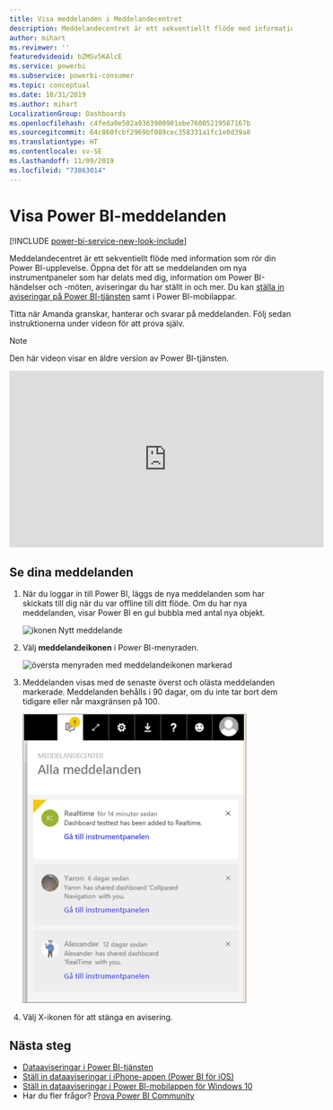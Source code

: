 ```yaml
---
title: Visa meddelanden i Meddelandecentret
description: Meddelandecentret är ett sekventiellt flöde med information som rör din Power BI-upplevelse.
author: mihart
ms.reviewer: ''
featuredvideoid: bZMSv5KAlcE
ms.service: powerbi
ms.subservice: powerbi-consumer
ms.topic: conceptual
ms.date: 10/31/2019
ms.author: mihart
LocalizationGroup: Dashboards
ms.openlocfilehash: c4feda0e502a9363900901ebe76005219587167b
ms.sourcegitcommit: 64c860fcbf2969bf089cec358331a1fc1e0d39a8
ms.translationtype: HT
ms.contentlocale: sv-SE
ms.lasthandoff: 11/09/2019
ms.locfileid: "73863014"
---
```

# <a name="view-power-bi-notifications"></a>Visa Power BI-meddelanden

[!INCLUDE [power-bi-service-new-look-include](../includes/power-bi-service-new-look-include.md)]

Meddelandecentret är ett sekventiellt flöde med information som rör din Power BI-upplevelse. Öppna det för att se meddelanden om nya instrumentpaneler som har delats med dig, information om Power BI-händelser och -möten, aviseringar du har ställt in och mer. Du kan [ställa in aviseringar på Power BI-tjänsten](end-user-alerts.md) samt i Power BI-mobilappar.

Titta när Amanda granskar, hanterar och svarar på meddelanden. Följ sedan instruktionerna under videon för att prova själv.    

> [!NOTE]
> Den här videon visar en äldre version av Power BI-tjänsten. 

<iframe width="560" height="315" src="https://www.youtube.com/embed/bZMSv5KAlcE" frameborder="0" allowfullscreen></iframe>

## <a name="view-your-notifications"></a>Se dina meddelanden
1. När du loggar in till Power BI, läggs de nya meddelanden som har skickats till dig när du var offline till ditt flöde. Om du har nya meddelanden, visar Power BI en gul bubbla med antal nya objekt.
   
   ![ikonen Nytt meddelande](./media/end-user-notification-center/power-bi-new-notification.png)
2. Välj **meddelandeikonen** i Power BI-menyraden.
   
   ![översta menyraden med meddelandeikonen markerad](./media/end-user-notification-center/power-bi-notifications-icon.png)
3. Meddelanden visas med de senaste överst och olästa meddelanden markerade. Meddelanden behålls i 90 dagar, om du inte tar bort dem tidigare eller når maxgränsen på 100.
   
   ![Meddelandecenter](./media/end-user-notification-center/power-bi-notification-center.png)
4. Välj X-ikonen för att stänga en avisering.

## <a name="next-steps"></a>Nästa steg
* [Dataaviseringar i Power BI-tjänsten](end-user-alerts.md)
* [Ställ in dataaviseringar i iPhone-appen (Power BI för iOS)](mobile/mobile-set-data-alerts-in-the-mobile-apps.md)
* [Ställ in dataaviseringar i Power BI-mobilappen för Windows 10](mobile/mobile-set-data-alerts-in-the-mobile-apps.md)
* Har du fler frågor? [Prova Power BI Community](https://community.powerbi.com/)

